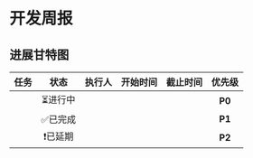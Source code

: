 # 开发周报

## 进展甘特图

| 任务 |  状态   | 执行人 | 开始时间 | 截止时间 | 优先级 |
| :--: | :-----: | :----: | :------: | :------: | :----: |
|      | ⏳进行中 |        |          |          | **P0** |
|      | ✅已完成 |        |          |          | **P1** |
|      | ❗已延期 |        |          |          | **P2** |



